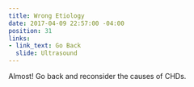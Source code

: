 ```yaml
---
title: Wrong Etiology
date: 2017-04-09 22:57:00 -04:00
position: 31
links:
- link_text: Go Back
  slide: Ultrasound
---
```


Almost! Go back and reconsider the causes of CHDs.
